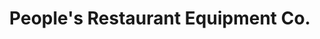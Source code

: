 ---
title: "People's Restaurant Equipment Co."
url: /detroit/peoples-restaurant-equipment-co/
shop: trade
---